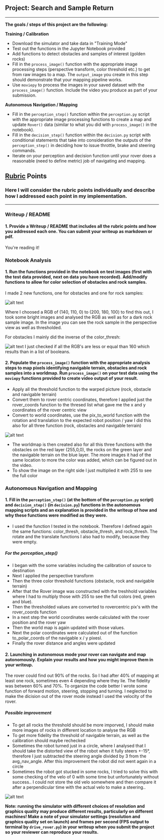 ## Project: Search and Sample Return
---

**The goals / steps of this project are the following:**  

**Training / Calibration**  

* Download the simulator and take data in "Training Mode"
* Test out the functions in the Jupyter Notebook provided
* Add functions to detect obstacles and samples of interest (golden rocks)
* Fill in the `process_image()` function with the appropriate image processing steps (perspective transform, color threshold etc.) to get from raw images to a map.  The `output_image` you create in this step should demonstrate that your mapping pipeline works.
* Use `moviepy` to process the images in your saved dataset with the `process_image()` function.  Include the video you produce as part of your submission.

**Autonomous Navigation / Mapping**

* Fill in the `perception_step()` function within the `perception.py` script with the appropriate image processing functions to create a map and update `Rover()` data (similar to what you did with `process_image()` in the notebook). 
* Fill in the `decision_step()` function within the `decision.py` script with conditional statements that take into consideration the outputs of the `perception_step()` in deciding how to issue throttle, brake and steering commands. 
* Iterate on your perception and decision function until your rover does a reasonable (need to define metric) job of navigating and mapping.  

[//]: # (Image References)

[image1]: ./misc/rover_image.jpg
[image2]: ./misc/rock_sample.JPG
[image3]: ./misc/obstacle_sample.JPG
[image4]: ./misc/image_process3.JPG 
[image5]: ./calibration_images/example_rock2.jpg



## [Rubric](https://review.udacity.com/#!/rubrics/916/view) Points
### Here I will consider the rubric points individually and describe how I addressed each point in my implementation.  

---
### Writeup / README

#### 1. Provide a Writeup / README that includes all the rubric points and how you addressed each one.  You can submit your writeup as markdown or pdf.  

You're reading it!

### Notebook Analysis
#### 1. Run the functions provided in the notebook on test images (first with the test data provided, next on data you have recorded). Add/modify functions to allow for color selection of obstacles and rock samples.

I made 2 new functions, one for obstacles and one for rock samples:

![alt text][image2]

Where I choosed a RGB of (140, 110, 0) to (200, 180, 100) to find this out, I took some bright images and analysed the RGB as well as for a dark rock sample image.
In the image you can see the rock sample in the perspective view as well as thresholded.

For obstacles I mainly did the inverse of the color_thresh:

![alt text][image3]
I just checked if all the RGB's are less or equal than 160 which results than in a list of booleans.

#### 2. Populate the `process_image()` function with the appropriate analysis steps to map pixels identifying navigable terrain, obstacles and rock samples into a worldmap.  Run `process_image()` on your test data using the `moviepy` functions provided to create video output of your result. 

* Apply all the threshold function to the warped picture (rock, obstacle and navigable terrain)
* Convert them to rover centric coordinates, therefore I applied just the rover_coords function to the thresed list what gave 
  me the x and y coordinates of the rover centric view 
* Convert to world coordinates, use the pix_to_world function with the rotation and translation to the expected robot position / yaw
  I did this also for all three function (rock, obstacles and navigable terrain)
  
![alt text][image4]

* The worldmap is then created also for all this three functions with the obstacles on the red layer (255,0,0), the rocks on the green layer and the navigable terrain on the blue layer. The more images it had of the same location to more the color was added, which can be figured out in the video.
* To show the image on the right side I just multiplied it with 255 to see the full color


### Autonomous Navigation and Mapping

#### 1. Fill in the `perception_step()` (at the bottom of the `perception.py` script) and `decision_step()` (in `decision.py`) functions in the autonomous mapping scripts and an explanation is provided in the writeup of how and why these functions were modified as they were.
* I used the function I tested in the notebook. Therefore I defined again the same functions: color_thresh, obstacle_thresh, and rock_thresh. The rotate and the translate functions I also had to modify, because they were empty.
##### For the perception_step() 
* I began with the some variables including the calibration of source to destination
* Next I applied the perspective transform
* Then the three color threshold functions (obstacle, rock and navigable terrain)
* After that the Rover image was constructed with the treshhold variables where I had to multiply those with 255 to see the full colors (red, green and blue).
* Then the thresholded values are converted to rovercentric pix's with the rover_coords function
* In a next step the world coordinates werde calculated with the rover position and the rover yaw
* Then the world map is again updated with those values.
* Next the polar coordinates were calculated out of the function to_polar_coords of the navigable x / y pixesl.
* Finally the rover distance and angles were updated

#### 2. Launching in autonomous mode your rover can navigate and map autonomously.  Explain your results and how you might improve them in your writeup.
The rover could find out 90% of the rocks. So I had after 40% of mapping at least one rock, sometimes even 4 depending where they lie. The fidelity was between 60% and 70%.
To organize the code better I wrote some function of forward motion, steering, stopping and turning. I neglected to make the dicision out of the rover mode instead I used the velocity of the rover.
##### Possible improvement
* To get all rocks the threshold should be more imporved, I should make more images of rocks in different location to analyse the RGB
* To get more fidelity the threshold of navigable terrain, as well as the calibration should maybe rechecked
* Sometimes the robot turned just in a circle, where I analysed that I should take the distorted view of the robot when it fully steers +-15°, therefore I just subtracted the steering angle divided by 3 from the avg_nav_angle. After this improvement the robot did not went again in a circle
* Sometimes the robot got stucked in some rocks, I tried to solve this with some checking of the velo of 0 with some time but unfortunately without success.. I could not store the old velo somewhere and then compare it after a perpendicular time with the actual velo to make a steering.. 

![alt text][image5]

**Note: running the simulator with different choices of resolution and graphics quality may produce different results, particularly on different machines!  Make a note of your simulator settings (resolution and graphics quality set on launch) and frames per second (FPS output to terminal by `drive_rover.py`) in your writeup when you submit the project so your reviewer can reproduce your results.**








